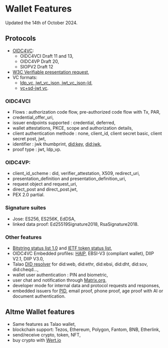 # Wallet Features

Updated the 14th of October 2024.

## Protocols

* [OIDC4VC](https://openid.net/sg/openid4vc/):
  * OIDC4VCI Draft 11 and 13,
  * OIDC4VP Draft 20,
  * SIOPV2 Draft 12
* [W3C Verifiable presentation request](https://w3c-ccg.github.io/vp-request-spec/),
* VC formats:
  * [ldp_vc, jwt_vc_json, jwt_vc_json-ld](https://www.w3.org/TR/vc-data-model/),
  * [vc+sd-jwt vc](https://www.ietf.org/archive/id/draft-ietf-oauth-sd-jwt-vc-05.html).

### OIDC4VCI

* Flows : authorization code flow, pre-authorized code flow with Tx, PAR,
* credential_offer_uri,
* issuer endpoints supported : credential, deferred,
* wallet attestations, PKCE, scope and authorization details,
* client authentication methode : none, client_id, client secret basic, client secret post, jwt,
* identifier : jwk thumbprint, [did:key](https://w3c-ccg.github.io/did-method-key/), [did:jwk](https://github.com/quartzjer/did-jwk/blob/main/spec.md),
* proof type : jwt, ldp_vp.

### OIDC4VP:

* client_id_scheme : did, verifier_attestation, X509, redirect_uri,
* presentation_definition and presentation_definition_uri,
* request object and request_uri,
* direct_post and direct_post.jwt,
* PEX 2.0 partial.

### Signature suites

* Jose: ES256, ES256K, EdDSA,
* linked data proof: Ed25519Signature2018, RsaSignature2018.

### Other features

* [Bitstring status list 1.0](https://www.w3.org/TR/vc-bitstring-status-list/) and [IETF token status list](https://www.ietf.org/archive/id/draft-ietf-oauth-status-list-04.html),
* OIDC4VC Embedded profiles: [HAIP](https://openid.net/specs/openid4vc-high-assurance-interoperability-profile-sd-jwt-vc-1_0.html), EBSI-V3 (compliant wallet), DIIP V2.1, DIIP V3.0,
* Talao [DID resolver](https://github.com/decentralized-identity/universal-resolver) for did:web, did:ethr, did:ebsi, did:dht, did:sov, did:cheqd...,
* wallet user authentication : PIN and biometric,
* user chat and notification through [Matrix.org](https://matrix.org),
* developer mode for internal data and protocol requests and responses,
* embedded issuers for [PID](https://github.com/eu-digital-identity-wallet/eudi-doc-architecture-and-reference-framework/blob/main/docs/annexes/annex-3/annex-3.01-pid-rulebook.md), email proof, phone proof, age proof with AI or document authentication.

## Altme Wallet features

* Same features as Talao wallet,
* blockchain support: Tezos, Ethereum, Polygon, Fantom, BNB, Etherlink,
* send/receive crypto, token, NFT,
* buy crypto with [Wert.io](https://wert.io)
